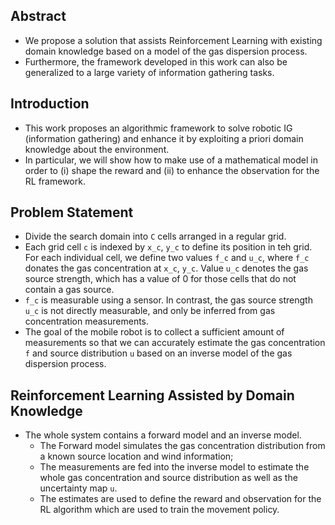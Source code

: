 ## Abstract
* We propose a solution that assists Reinforcement Learning with existing domain knowledge based on a model of the gas dispersion process. 
* Furthermore, the framework developed in this work can also be generalized to a large variety of information gathering tasks.


## Introduction
* This work proposes an algorithmic framework to solve robotic IG (information gathering) and enhance it by exploiting a priori domain knowledge about the environment. 
* In particular, we will show how to make use of a mathematical model in order to (i) shape the reward and (ii) to enhance the observation for the RL framework.

## Problem Statement
* Divide the search domain into ``C`` cells arranged in a regular grid.
* Each grid cell ``c`` is indexed by ``x_c``, ``y_c`` to define its position in teh grid. For each individual cell, we define two values ``f_c`` and ``u_c``, where ``f_c`` donates the gas concentration at ``x_c``, ``y_c``. Value ``u_c`` denotes the gas source strength, which has a value of 0 for those cells that do not contain a gas source.
* ``f_c`` is measurable using a sensor. In contrast, the gas source strength ``u_c`` is not directly measurable, and only be inferred from gas concentration measurements. 
* The goal of the mobile robot is to collect a sufficient amount of measurements so that we can accurately estimate the gas concentration ``f`` and source distribution ``u`` based on an inverse model of the gas dispersion process. 

## Reinforcement Learning Assisted by Domain Knowledge
* The whole system contains a forward model and an inverse model. 
  * The Forward model simulates the gas concentration distribution from a known source location and wind information; 
  * The measurements are fed into the inverse model to estimate the whole gas concentration and source distribution as well as the uncertainty map ``u``. 
  * The estimates are used to define the reward and observation for the RL algorithm which are used to train the movement policy. 
